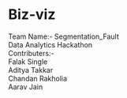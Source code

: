 # Biz-viz
Team Name:- Segmentation_Fault\
Data Analytics Hackathon\
Contributers:-\
Falak Single\
Aditya Takkar\
Chandan Rakholia\
Aarav Jain

